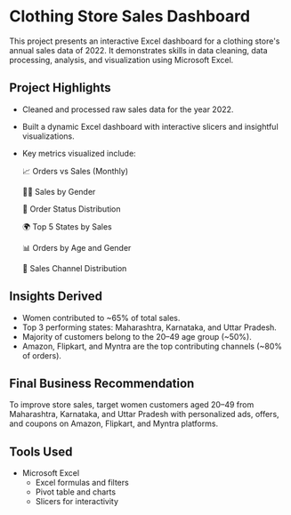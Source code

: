 # Clothing Store Sales Dashboard

This project presents an interactive Excel dashboard for a clothing store's annual sales data of 2022. It demonstrates skills in data cleaning, data processing, analysis, and visualization using Microsoft Excel.

## Project Highlights
- Cleaned and processed raw sales data for the year 2022.
- Built a dynamic Excel dashboard with interactive slicers and insightful visualizations.
- Key metrics visualized include:

  📈 Orders vs Sales (Monthly)

  👩‍🦰 Sales by Gender

  🚚 Order Status Distribution

  🌍 Top 5 States by Sales

  📊 Orders by Age and Gender

  🛒 Sales Channel Distribution

## Insights Derived
- Women contributed to ~65% of total sales.
- Top 3 performing states: Maharashtra, Karnataka, and Uttar Pradesh.
- Majority of customers belong to the 20–49 age group (~50%).
- Amazon, Flipkart, and Myntra are the top contributing channels (~80% of orders).

## Final Business Recommendation
To improve store sales, target women customers aged 20–49 from Maharashtra, Karnataka, and Uttar Pradesh with personalized ads, offers, and coupons on Amazon, Flipkart, and Myntra platforms.

## Tools Used
- Microsoft Excel
  - Excel formulas and filters
  - Pivot table and charts
  - Slicers for interactivity
  
